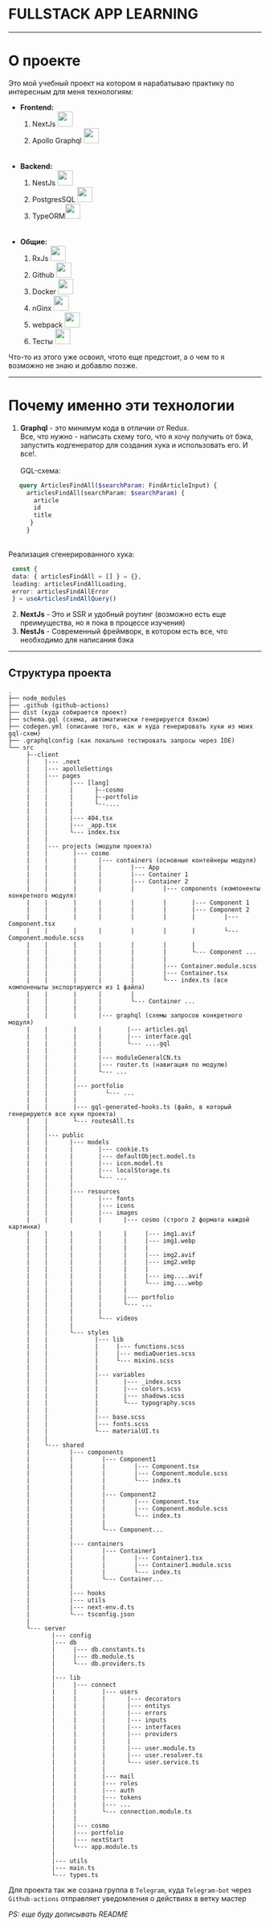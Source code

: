 # FULLSTACK APP LEARNING
___

# О проекте

Это мой учебный проект на котором я нарабатываю практику по интересным для меня
технологиям:

+ **Frontend:**
  1. NextJs <img src="https://logowiki.net/uploads/logo/n/nextjs-3.svg"  height="30" />
  2. Apollo Graphql <img src="https://logowiki.net/uploads/logo/a/apollo-graphql-compact.svg" height="30" />
     <br/>
     <br/>
     <br/>
+ **Backend:**
  1. NestJs <img src="https://miro.medium.com/max/1200/0*kS3GZAc7IGO3gvxx.png"  height="30"/>
  2. PostgresSQL <img src="https://logowiki.net/uploads/logo/p/postgresql.svg"  height="30"/>
  3. TypeORM<img src="https://camo.githubusercontent.com/68c6ef63a304bc3677ea8d71fe6d8818b6cea84f9eb3c5a9b41aa99dee8942b8/68747470733a2f2f63646e2d696d616765732d312e6d656469756d2e636f6d2f6669742f742f323231372f313032362f312a7254627948337a4c3755653856795448524d524441412e706e67" height="30" >
     <br/>
     <br/>
     <br/>
+ **Общие:**
   1. RxJs <img src="https://logowiki.net/uploads/logo/r/rxjs-1.svg" height="30"/>
   2. Github <img src="https://logowiki.net/uploads/logo/g/github-1.svg"  height="30"/>
   3. Docker <img src="https://logowiki.net/uploads/logo/d/docker.svg"  height="30"/>
   4. nGinx <img src="https://logowiki.net/uploads/logo/n/nginx-1.svg"  height="30"/>
   5. webpack <img src="https://logowiki.net/uploads/logo/w/webpack-icon.svg"  height="30"/>
   6. Тесты <img src="https://logowiki.net/uploads/logo/j/jest-0.svg"  height="30"/>
  
Что-то из этого уже освоил, чтото еще предстоит, а о чем то я возможно не знаю и добавлю позже.
___
# Почему именно эти технологии
1. **Graphql** - это минимум кода в отличии от Redux. <br /> Все, что нужно - написать схему того, что я хочу получить от бэка, запустить кодгенератор для создания хука и использовать его. И все!.<br />
   <br /> GQL-схема:
```graphql
   query ArticlesFindAll($searchParam: FindArticleInput) {
     articlesFindAll(searchParam: $searchParam) {
       article
       id
       title
      }
     }
```
<br /> Реализация сгенерированного хука:

   ```typescript
    const {
    data: { articlesFindAll = [] } = {},
    loading: articlesFindAllLoading,
    error: articlesFindAllError
    } = useArticlesFindAllQuery()
```
2. **NextJs** - Это и SSR и удобный роутинг (возможно есть еще преимущества, но я пока в процессе изучения)
3. **NestJs** - Современный фреймворк, в котором есть все, что необходимо для написания бэка 
___
## Структура проекта


```
.
├── node_modules
├── .github (github-actions)
├── dist (куда собирается проект)
├── schema.gql (схема, автоматически генерируется бэком)
├── codegen.yml (описание того, как и куда генерировать хуки из моих gql-схем)
├── .graphqlconfig (как локально тестировать запросы через IDE)
└── src
     ├--client
     |    |--- .next
     |    |--- apolloSettings
     |    |--- pages
     |    |      |--- [lang]
     |    |      |      ├--cosmo
     |    |      |      ├--portfolio
     |    |      |      └--....
     |    |      |
     |    |      |--- 404.tsx
     |    |      |--- _app.tsx
     |    |      └--- index.tsx
     |    |
     |    |--- projects (модули проекта)
     |    |       |--- cosmo
     |    |       |      |--- containers (основные контейнеры модуля)
     |    |       |      |        |--- App
     |    |       |      |        |--- Container 1
     |    |       |      |        |--- Container 2
     |    |       |      |        |        |--- components (компоненты конкретного модуля)
     |    |       |      |        |        |       |--- Component 1
     |    |       |      |        |        |       |--- Component 2
     |    |       |      |        |        |       |        |---Component.tsx
     |    |       |      |        |        |       |        └---Component.module.scss
     |    |       |      |        |        |       |         
     |    |       |      |        |        |       └--- Component ...
     |    |       |      |        |        |        
     |    |       |      |        |        |--- Container.module.scss
     |    |       |      |        |        |--- Container.tsx
     |    |       |      |        |        └--- index.ts (все компоненыты экспортируются из 1 файла)
     |    |       |      |        |
     |    |       |      |        └--- Container ...
     |    |       |      |        
     |    |       |      |--- graphql (схемы запросов конкретного модуля)
     |    |       |      |       |--- articles.gql
     |    |       |      |       |--- interface.gql
     |    |       |      |       └--- ....gql
     |    |       |      |       
     |    |       |      |--- moduleGeneralCN.ts
     |    |       |      |--- router.ts (навигация по модулю)
     |    |       |      └--- ...
     |    |       |
     |    |       |--- portfolio
     |    |       |        └--- ...
     |    |       |        
     |    |       |--- gql-generated-hooks.ts (файл, в который генерируются все хуки проекта)
     |    |       └--- routesAll.ts
     |    |
     |    |--- public
     |    |      |--- models
     |    |      |       |--- cookie.ts
     |    |      |       |--- defaultObject.model.ts
     |    |      |       |--- icon.model.ts
     |    |      |       |--- localStorage.ts
     |    |      |       └--- ...
     |    |      |
     |    |      |--- resources
     |    |      |       |--- fonts
     |    |      |       |--- icons
     |    |      |       |--- images
     |    |      |       |      |--- cosmo (строго 2 формата каждой картинки)
     |    |      |       |      |     |--- img1.avif
     |    |      |       |      |     |--- img1.webp
     |    |      |       |      |     |
     |    |      |       |      |     |--- img2.avif
     |    |      |       |      |     |--- img2.webp
     |    |      |       |      |     |
     |    |      |       |      |     |--- img....avif
     |    |      |       |      |     └--- img....webp
     |    |      |       |      |     
     |    |      |       |      |--- portfolio
     |    |      |       |      └--- ...
     |    |      |       |
     |    |      |       └--- videos
     |    |      |
     |    |      └--- styles
     |    |             |--- lib
     |    |             |     |--- functions.scss
     |    |             |     |--- mediaQueries.scss
     |    |             |     └--- mixins.scss
     |    |             |      
     |    |             |--- variables
     |    |             |       |--- _index.scss
     |    |             |       |--- colors.scss
     |    |             |       |--- shadows.scss
     |    |             |       └--- typography.scss
     |    |             |       
     |    |             |--- base.scss
     |    |             |--- fonts.scss
     |    |             └--- materialUI.ts
     |    |
     |    └--- shared
     |           |--- components
     |           |        |--- Component1
     |           |        |        |--- Component.tsx
     |           |        |        |--- Component.module.scss
     |           |        |        └--- index.ts
     |           |        |        
     |           |        |--- Component2
     |           |        |        |--- Component.tsx
     |           |        |        |--- Component.module.scss
     |           |        |        └--- index.ts
     |           |        |        
     |           |        └--- Component...
     |           |        
     |           |--- containers
     |           |        |--- Container1
     |           |        |        |--- Container1.tsx
     |           |        |        |--- Container1.module.scss
     |           |        |        └--- index.ts
     |           |        └--- Container...
     |           |        
     |           |--- hooks
     |           |--- utils
     |           |--- next-env.d.ts
     |           └--- tsconfig.json
     |    
     └--- server
            |--- config    
            |--- db 
            |     |--- db.constants.ts  
            |     |--- db.module.ts  
            |     └--- db.providers.ts  
            |     
            |--- lib   
            |     |--- connect
            |     |       |--- users
            |     |       |      |--- decorators
            |     |       |      |--- entitys
            |     |       |      |--- errors
            |     |       |      |--- inputs
            |     |       |      |--- interfaces
            |     |       |      |--- providers
            |     |       |      |
            |     |       |      |--- user.module.ts
            |     |       |      |--- user.resolver.ts
            |     |       |      └--- user.service.ts
            |     |       |      
            |     |       |--- mail
            |     |       |--- roles
            |     |       |--- auth
            |     |       |--- tokens
            |     |       |--- ...
            |     |       └--- connection.module.ts
            |     |        
            |     |--- cosmo
            |     |--- portfolio
            |     |--- nextStart
            |     └--- app.module.ts
            |     
            |--- utils    
            |--- main.ts    
            └--- types.ts    
```
Для проекта так же созана группа в `Telegram`, куда `Telegram-bot` через `Github-actions` отправляет уведомления о действиях в ветку мастер


*PS: еще буду дописывать README*
